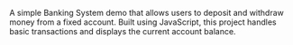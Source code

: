 A simple Banking System demo that allows users to deposit and withdraw money from a fixed account. Built using JavaScript, this project handles basic transactions and displays the current account balance.
